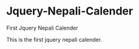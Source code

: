 Jquery-Nepali-Calender
======================

First Jquery Nepali Calender

This is the first jquery nepali calender.
